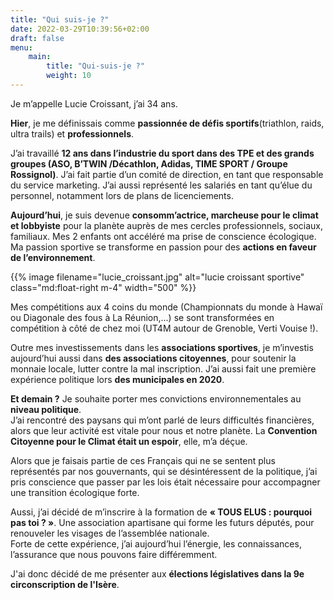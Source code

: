 ```yaml
---
title: "Qui suis-je ?"
date: 2022-03-29T10:39:56+02:00
draft: false
menu:
    main:
        title: "Qui-suis-je ?"
        weight: 10
---
```


Je m’appelle Lucie Croissant, j’ai 34 ans.  

__Hier__, je me définissais comme __passionnée de défis sportifs__(triathlon, raids, ultra trails) et __professionnels__.

J’ai travaillé __12 ans dans l’industrie du sport dans des TPE et des grands groupes (ASO, B’TWIN /Décathlon, Adidas, TIME SPORT / Groupe Rossignol)__.
J’ai fait partie d’un comité de direction, en tant que responsable du service marketing. J’ai aussi représenté les salariés en tant qu’élue du personnel, notamment lors de plans de licenciements.


__Aujourd’hui__, je suis devenue __consomm’actrice, marcheuse pour le climat et lobbyiste__ pour la planète auprès de mes cercles professionnels, sociaux, familiaux.
Mes 2 enfants ont accéléré ma prise de conscience écologique. Ma passion sportive se transforme en passion pour des __actions  en faveur de l’environnement__.

{{% image filename="lucie_croissant.jpg" alt="lucie croissant sportive" class="md:float-right m-4" width="500" %}}


Mes compétitions aux 4 coins du monde (Championnats du monde à Hawaï ou Diagonale des fous à La Réunion,...) 
se sont transformées en compétition à côté de chez moi (UT4M autour de Grenoble, Verti Vouise !).


Outre mes investissements dans les __associations sportives__, je m’investis aujourd’hui aussi dans __des associations citoyennes__, 
pour soutenir la monnaie locale, lutter contre la mal inscription.
J’ai aussi fait une première expérience politique lors __des municipales en 2020__.


__Et demain ?__
Je souhaite porter mes convictions environnementales au __niveau politique__.  
J’ai rencontré des paysans qui m’ont parlé de leurs difficultés financières, alors que leur activité est vitale pour nous
et notre planète. La __Convention Citoyenne pour le Climat était un espoir__, elle, m’a déçue.

Alors que je faisais partie de ces Français qui ne se sentent plus représentés par nos gouvernants, 
qui se désintéressent de la politique, j’ai pris conscience que passer par les lois était nécessaire pour accompagner une transition écologique forte.

Aussi, j’ai décidé de m’inscrire à la formation de __« TOUS ELUS : pourquoi pas toi ? »__.
Une association apartisane qui forme les futurs députés, pour renouveler les visages de l’assemblée nationale.  
Forte de cette expérience, j’ai aujourd’hui l’énergie, les connaissances, l’assurance que nous pouvons faire différemment.

J'ai donc décidé de me présenter aux __élections législatives dans la 9e circonscription de l'Isère__. 
